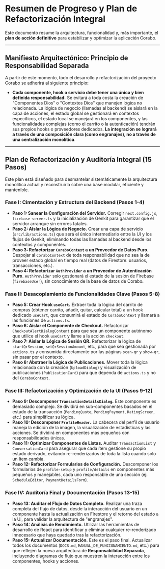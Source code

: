 # Resumen de Progreso y Plan de Refactorización Integral

Este documento resume la arquitectura, funcionalidad y, más importante, el **plan de acción definitivo** para estabilizar y optimizar la aplicación Corabo.

---

## Manifiesto Arquitectónico: Principio de Responsabilidad Separada

A partir de este momento, todo el desarrollo y refactorización del proyecto Corabo se adherirá al siguiente principio:

*   **Cada componente, hook o servicio debe tener una única y bien definida responsabilidad.** Se evitará a toda costa la creación de "Componentes Dios" o "Contextos Dios" que manejen lógica no relacionada. La lógica de negocio (llamadas al backend) se aislará en la capa de acciones, el estado global se gestionará en contextos específicos, el estado local se manejará en los componentes, y las funcionalidades complejas (como el carrito o la autenticación) tendrán sus propios hooks o proveedores dedicados. **La integración se logrará a través de una composición clara (como engranajes), no a través de una centralización monolítica.**

---

## Plan de Refactorización y Auditoría Integral (15 Pasos)

Este plan está diseñado para desmantelar sistemáticamente la arquitectura monolítica actual y reconstruirla sobre una base modular, eficiente y mantenible.

### Fase I: Cimentación y Estructura del Backend (Pasos 1-4)

*   **Paso 1: Sanear la Configuración del Servidor.** Corregir `next.config.js`, `firebase-server.ts` y la inicialización de Genkit para garantizar que el servidor arranque sin errores fatales.
*   **Paso 2: Aislar la Lógica de Negocio.** Crear una capa de servicio (`src/lib/actions.ts`) que será el único intermediario entre la UI y los flujos de Genkit, eliminando todas las llamadas al backend desde los contextos y componentes.
*   **Paso 3: Refactorizar `CoraboContext` a un Proveedor de Datos Puro.** Despojar al `CoraboContext` de toda responsabilidad que no sea la de proveer estado global en tiempo real (datos de Firestore: usuarios, transacciones, etc.).
*   **Paso 4: Refactorizar `AuthProvider` a un Proveedor de Autenticación Puro.** `AuthProvider` solo gestionará el estado de la sesión de Firebase (`firebaseUser`), sin conocimiento de la base de datos de Corabo.

### Fase II: Desacoplamiento de Funcionalidades Clave (Pasos 5-8)

*   **Paso 5: Crear Hook `useCart`.** Extraer toda la lógica del carrito de compras (obtener carrito, añadir, quitar, calcular total) a un hook dedicado `useCart`, que consumirá el estado de `CoraboContext` y llamará a las funciones de `actions.ts`.
*   **Paso 6: Aislar el Componente de Checkout.** Refactorizar `CheckoutAlertDialogContent` para que sea un componente autónomo que utilice el hook `useCart` y llame a la acción `checkout`.
*   **Paso 7: Aislar la Lógica de Sesión QR.** Refactorizar la lógica de `startQrSession`, `setQrSessionAmount`, etc., para que sea gestionada por `actions.ts` y consumida directamente por las páginas `scan-qr` y `show-qr`, sin pasar por el contexto.
*   **Paso 8: Abstraer la Lógica de Publicaciones.** Mover toda la lógica relacionada con la creación (`UploadDialog`) y visualización de publicaciones (`PublicationCard`) para que dependa de `actions.ts` y no del `CoraboContext`.

### Fase III: Refactorización y Optimización de la UI (Pasos 9-12)

*   **Paso 9: Descomponer `TransactionDetailsDialog`.** Este componente es demasiado complejo. Se dividirá en sub-componentes basados en el estado de la transacción (`PendingQuote`, `PendingPayment`, `RatingScreen`, etc.) para simplificar su lógica.
*   **Paso 10: Descomponer `ProfileHeader`.** La cabecera del perfil de usuario maneja la edición de la imagen, la visualización de estadísticas y las acciones. Se dividirá en componentes más pequeños con responsabilidades únicas.
*   **Paso 11: Optimizar Componentes de Listas.** Auditar `TransactionList` y `ConversationCard` para asegurar que cada ítem gestione su propio estado derivado, evitando re-renderizados de toda la lista cuando solo un ítem cambia.
*   **Paso 12: Refactorizar Formularios de Configuración.** Descomponer los formularios de `profile-setup` y `profile/details` en componentes más pequeños y manejables, cada uno responsable de una sección (ej. `ScheduleEditor`, `PaymentDetailsForm`).

### Fase IV: Auditoría Final y Documentación (Pasos 13-15)

*   **Paso 13: Auditar el Flujo de Datos Completo.** Realizar una traza completa del flujo de datos, desde la interacción del usuario en un componente hasta la actualización en Firestore y el retorno del estado a la UI, para validar la arquitectura de "engranajes".
*   **Paso 14: Análisis de Rendimiento.** Utilizar las herramientas de desarrollo de React para identificar y eliminar cualquier re-renderizado innecesario que haya quedado tras la refactorización.
*   **Paso 15: Actualizar Documentación.** Este es el paso final. Actualizar todos los documentos (`DOCS.md`, `MANUAL_DE_FUNCIONAMIENTO.md`, etc.) para que reflejen la nueva arquitectura de **Responsabilidad Separada**, incluyendo diagramas de flujo que muestren la interacción entre los componentes, hooks y acciones.
